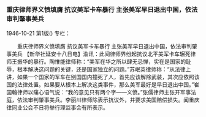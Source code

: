 ### 重庆律师界义愤填膺  抗议美军卡车暴行  主张美军早日退出中国，依法审判肇事美兵

1946-10-21
第1版()
专栏：

　　重庆律师界义愤填膺
    抗议美军卡车暴行
    主张美军早日退出中国，依法审判肇事美兵
    【新华社延安十八日电】渝讯：此间律师界纷起抗议北平美军卡车辗死律师王振华的暴行。陶惟能律师称：“美军在华之所以肆无忌惮，实在是国家的耻辱，根本解决这问题的关键，还是国家独立的问题。”苏岷英律师称：“从法律上讲，如果一个国家的军车在别国国内撞死了人，首先应该解除武装，其次应依照该国的法律处置。如果要从根本上解决这类事件，那么美军最好是早日退出中国。”崔国翰律师以痛心语气说：“我的意见只有两个字——义愤。”张儒律师主张开军事法庭，依法审判肇事美兵。李丽川律师除表示抗议外，并要求美国赔偿损失。闻重庆律同业公会不日将举行理监事会有所表示。
